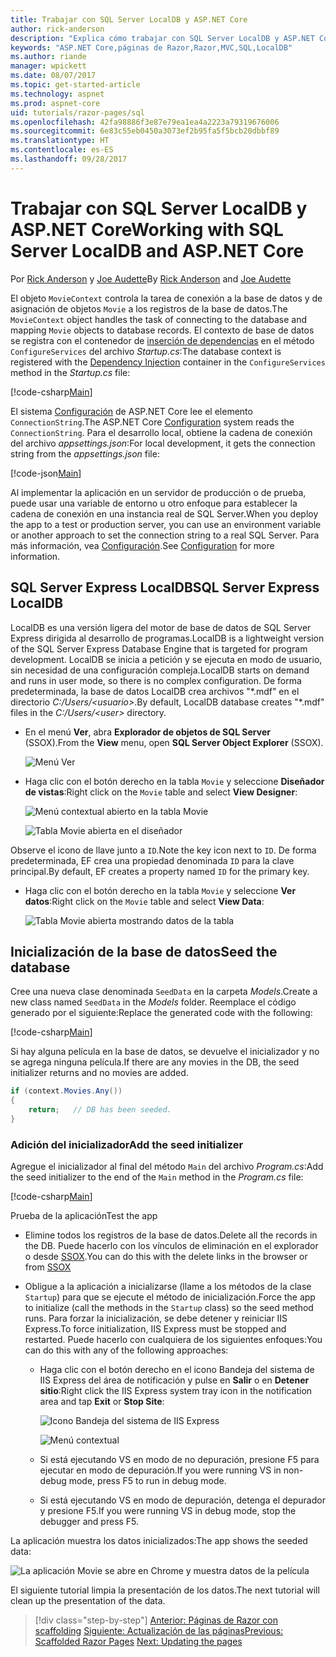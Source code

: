 ```yaml
---
title: Trabajar con SQL Server LocalDB y ASP.NET Core
author: rick-anderson
description: "Explica cómo trabajar con SQL Server LocalDB y ASP.NET Core."
keywords: "ASP.NET Core,páginas de Razor,Razor,MVC,SQL,LocalDB"
ms.author: riande
manager: wpickett
ms.date: 08/07/2017
ms.topic: get-started-article
ms.technology: aspnet
ms.prod: aspnet-core
uid: tutorials/razor-pages/sql
ms.openlocfilehash: 42fa98886f3e87e79ea1ea4a2223a79319676006
ms.sourcegitcommit: 6e83c55eb0450a3073ef2b95fa5f5bcb20dbbf89
ms.translationtype: HT
ms.contentlocale: es-ES
ms.lasthandoff: 09/28/2017
---
```

# <a name="working-with-sql-server-localdb-and-aspnet-core"></a><span data-ttu-id="bfb3e-104">Trabajar con SQL Server LocalDB y ASP.NET Core</span><span class="sxs-lookup"><span data-stu-id="bfb3e-104">Working with SQL Server LocalDB and ASP.NET Core</span></span>

<span data-ttu-id="bfb3e-105">Por [Rick Anderson](https://twitter.com/RickAndMSFT) y [Joe Audette](https://twitter.com/joeaudette)</span><span class="sxs-lookup"><span data-stu-id="bfb3e-105">By [Rick Anderson](https://twitter.com/RickAndMSFT) and [Joe Audette](https://twitter.com/joeaudette)</span></span> 

<span data-ttu-id="bfb3e-106">El objeto `MovieContext` controla la tarea de conexión a la base de datos y de asignación de objetos `Movie` a los registros de la base de datos.</span><span class="sxs-lookup"><span data-stu-id="bfb3e-106">The `MovieContext` object handles the task of connecting to the database and mapping `Movie` objects to database records.</span></span> <span data-ttu-id="bfb3e-107">El contexto de base de datos se registra con el contenedor de [inserción de dependencias](xref:fundamentals/dependency-injection) en el método `ConfigureServices` del archivo *Startup.cs*:</span><span class="sxs-lookup"><span data-stu-id="bfb3e-107">The database context is registered with the [Dependency Injection](xref:fundamentals/dependency-injection) container in the `ConfigureServices` method in the *Startup.cs* file:</span></span>

[!code-csharp[Main](razor-pages-start/sample/RazorPagesMovie/Startup.cs?name=snippet_ConfigureServices&highlight=6-7)]

<span data-ttu-id="bfb3e-108">El sistema [Configuración](xref:fundamentals/configuration) de ASP.NET Core lee el elemento `ConnectionString`.</span><span class="sxs-lookup"><span data-stu-id="bfb3e-108">The ASP.NET Core [Configuration](xref:fundamentals/configuration) system reads the `ConnectionString`.</span></span> <span data-ttu-id="bfb3e-109">Para el desarrollo local, obtiene la cadena de conexión del archivo *appsettings.json*:</span><span class="sxs-lookup"><span data-stu-id="bfb3e-109">For local development, it gets the connection string from the *appsettings.json* file:</span></span>

[!code-json[Main](razor-pages-start/sample/RazorPagesMovie/appsettings.json?highlight=2&range=8-10)]

<span data-ttu-id="bfb3e-110">Al implementar la aplicación en un servidor de producción o de prueba, puede usar una variable de entorno u otro enfoque para establecer la cadena de conexión en una instancia real de SQL Server.</span><span class="sxs-lookup"><span data-stu-id="bfb3e-110">When you deploy the app to a test or production server, you can use an environment variable or another approach to set the connection string to a real SQL Server.</span></span> <span data-ttu-id="bfb3e-111">Para más información, vea [Configuración](xref:fundamentals/configuration).</span><span class="sxs-lookup"><span data-stu-id="bfb3e-111">See [Configuration](xref:fundamentals/configuration) for more information.</span></span>

## <a name="sql-server-express-localdb"></a><span data-ttu-id="bfb3e-112">SQL Server Express LocalDB</span><span class="sxs-lookup"><span data-stu-id="bfb3e-112">SQL Server Express LocalDB</span></span>

<span data-ttu-id="bfb3e-113">LocalDB es una versión ligera del motor de base de datos de SQL Server Express dirigida al desarrollo de programas.</span><span class="sxs-lookup"><span data-stu-id="bfb3e-113">LocalDB is a lightweight version of the SQL Server Express Database Engine that is targeted for program development.</span></span> <span data-ttu-id="bfb3e-114">LocalDB se inicia a petición y se ejecuta en modo de usuario, sin necesidad de una configuración compleja.</span><span class="sxs-lookup"><span data-stu-id="bfb3e-114">LocalDB starts on demand and runs in user mode, so there is no complex configuration.</span></span> <span data-ttu-id="bfb3e-115">De forma predeterminada, la base de datos LocalDB crea archivos "\*.mdf" en el directorio *C:/Users/\<usuario\>*.</span><span class="sxs-lookup"><span data-stu-id="bfb3e-115">By default, LocalDB database creates "\*.mdf" files in the *C:/Users/\<user\>* directory.</span></span>

<a name="ssox"></a>
* <span data-ttu-id="bfb3e-116">En el menú **Ver**, abra **Explorador de objetos de SQL Server** (SSOX).</span><span class="sxs-lookup"><span data-stu-id="bfb3e-116">From the **View** menu, open **SQL Server Object Explorer** (SSOX).</span></span>

  ![Menú Ver](sql/_static/ssox.png)

* <span data-ttu-id="bfb3e-118">Haga clic con el botón derecho en la tabla `Movie` y seleccione **Diseñador de vistas**:</span><span class="sxs-lookup"><span data-stu-id="bfb3e-118">Right click on the `Movie` table and select **View Designer**:</span></span>

  ![Menú contextual abierto en la tabla Movie](sql/_static/design.png)

  ![Tabla Movie abierta en el diseñador](sql/_static/dv.png)

<span data-ttu-id="bfb3e-121">Observe el icono de llave junto a `ID`.</span><span class="sxs-lookup"><span data-stu-id="bfb3e-121">Note the key icon next to `ID`.</span></span> <span data-ttu-id="bfb3e-122">De forma predeterminada, EF crea una propiedad denominada `ID` para la clave principal.</span><span class="sxs-lookup"><span data-stu-id="bfb3e-122">By default, EF creates a property named `ID` for the primary key.</span></span>

* <span data-ttu-id="bfb3e-123">Haga clic con el botón derecho en la tabla `Movie` y seleccione **Ver datos**:</span><span class="sxs-lookup"><span data-stu-id="bfb3e-123">Right click on the `Movie` table and select **View Data**:</span></span>

  ![Tabla Movie abierta mostrando datos de la tabla](sql/_static/vd22.png)

## <a name="seed-the-database"></a><span data-ttu-id="bfb3e-125">Inicialización de la base de datos</span><span class="sxs-lookup"><span data-stu-id="bfb3e-125">Seed the database</span></span>

<span data-ttu-id="bfb3e-126">Cree una nueva clase denominada `SeedData` en la carpeta *Models*.</span><span class="sxs-lookup"><span data-stu-id="bfb3e-126">Create a new class named `SeedData` in the *Models* folder.</span></span> <span data-ttu-id="bfb3e-127">Reemplace el código generado por el siguiente:</span><span class="sxs-lookup"><span data-stu-id="bfb3e-127">Replace the generated code with the following:</span></span>

[!code-csharp[Main](razor-pages-start/sample/RazorPagesMovie/Models/SeedData.cs?name=snippet_1)]

<span data-ttu-id="bfb3e-128">Si hay alguna película en la base de datos, se devuelve el inicializador y no se agrega ninguna película.</span><span class="sxs-lookup"><span data-stu-id="bfb3e-128">If there are any movies in the DB, the seed initializer returns and no movies are added.</span></span>

```csharp
if (context.Movies.Any())
{
    return;   // DB has been seeded.
}
```
<a name="si"></a>
### <a name="add-the-seed-initializer"></a><span data-ttu-id="bfb3e-129">Adición del inicializador</span><span class="sxs-lookup"><span data-stu-id="bfb3e-129">Add the seed initializer</span></span>

<span data-ttu-id="bfb3e-130">Agregue el inicializador al final del método `Main` del archivo *Program.cs*:</span><span class="sxs-lookup"><span data-stu-id="bfb3e-130">Add the seed initializer to the end of the `Main` method in the *Program.cs* file:</span></span>

[!code-csharp[Main](razor-pages-start/sample/RazorPagesMovie/Program.cs?highlight=6,17-32)]

<span data-ttu-id="bfb3e-131">Prueba de la aplicación</span><span class="sxs-lookup"><span data-stu-id="bfb3e-131">Test the app</span></span>

* <span data-ttu-id="bfb3e-132">Elimine todos los registros de la base de datos.</span><span class="sxs-lookup"><span data-stu-id="bfb3e-132">Delete all the records in the DB.</span></span> <span data-ttu-id="bfb3e-133">Puede hacerlo con los vínculos de eliminación en el explorador o desde [SSOX](xref:tutorials/razor-pages/new-field#ssox).</span><span class="sxs-lookup"><span data-stu-id="bfb3e-133">You can do this with the delete links in the browser or from [SSOX](xref:tutorials/razor-pages/new-field#ssox)</span></span>
* <span data-ttu-id="bfb3e-134">Obligue a la aplicación a inicializarse (llame a los métodos de la clase `Startup`) para que se ejecute el método de inicialización.</span><span class="sxs-lookup"><span data-stu-id="bfb3e-134">Force the app to initialize (call the methods in the `Startup` class) so the seed method runs.</span></span> <span data-ttu-id="bfb3e-135">Para forzar la inicialización, se debe detener y reiniciar IIS Express.</span><span class="sxs-lookup"><span data-stu-id="bfb3e-135">To force initialization, IIS Express must be stopped and restarted.</span></span> <span data-ttu-id="bfb3e-136">Puede hacerlo con cualquiera de los siguientes enfoques:</span><span class="sxs-lookup"><span data-stu-id="bfb3e-136">You can do this with any of the following approaches:</span></span>

  * <span data-ttu-id="bfb3e-137">Haga clic con el botón derecho en el icono Bandeja del sistema de IIS Express del área de notificación y pulse en **Salir** o en **Detener sitio**:</span><span class="sxs-lookup"><span data-stu-id="bfb3e-137">Right click the IIS Express system tray icon in the notification area and tap **Exit** or **Stop Site**:</span></span>

    ![Icono Bandeja del sistema de IIS Express](../first-mvc-app/working-with-sql/_static/iisExIcon.png)

    ![Menú contextual](sql/_static/stopIIS.png)

   * <span data-ttu-id="bfb3e-140">Si está ejecutando VS en modo de no depuración, presione F5 para ejecutar en modo de depuración.</span><span class="sxs-lookup"><span data-stu-id="bfb3e-140">If you were running VS in non-debug mode, press F5 to run in debug mode.</span></span>
   * <span data-ttu-id="bfb3e-141">Si está ejecutando VS en modo de depuración, detenga el depurador y presione F5.</span><span class="sxs-lookup"><span data-stu-id="bfb3e-141">If you were running VS in debug mode, stop the debugger and press F5.</span></span>
   
<span data-ttu-id="bfb3e-142">La aplicación muestra los datos inicializados:</span><span class="sxs-lookup"><span data-stu-id="bfb3e-142">The app shows the seeded data:</span></span>

![La aplicación Movie se abre en Chrome y muestra datos de la película](sql/_static/m55.png)

<span data-ttu-id="bfb3e-144">El siguiente tutorial limpia la presentación de los datos.</span><span class="sxs-lookup"><span data-stu-id="bfb3e-144">The next tutorial will clean up the presentation of the data.</span></span>

>[!div class="step-by-step"]
<span data-ttu-id="bfb3e-145">[Anterior: Páginas de Razor con scaffolding](xref:tutorials/razor-pages/page)
[Siguiente: Actualización de las páginas](xref:tutorials/razor-pages/da1)</span><span class="sxs-lookup"><span data-stu-id="bfb3e-145">[Previous: Scaffolded Razor Pages](xref:tutorials/razor-pages/page)
[Next: Updating the pages](xref:tutorials/razor-pages/da1)</span></span>
